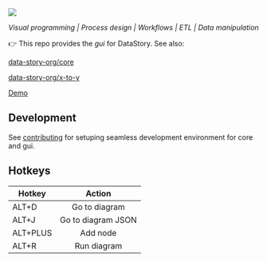 
<img src="https://user-images.githubusercontent.com/3457668/117117786-3d48a900-ad90-11eb-91eb-520f7919d7fa.png">

*Visual programming | Process design | Workflows | ETL | Data manipulation*

:point_right: This repo provides the *gui* for DataStory. See also:

[data-story-org/core](https://github.com/data-story-org/core)

[data-story-org/x-to-y](https://github.com/data-story-org/x-to-y)

[Demo](https://data-story-org.github.io/gui)

## Development

See [contributing](contributing.md) for setuping seamless development environment for core and gui.

## Hotkeys

| Hotkey   |       Action       |
| -------- | :----------------: |
| ALT+D    |   Go to diagram    |
| ALT+J    | Go to diagram JSON |
| ALT+PLUS |      Add node      |
| ALT+R    |    Run diagram     |
